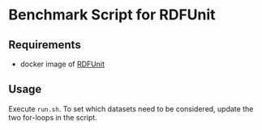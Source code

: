 # Benchmark Script for RDFUnit

## Requirements
- docker image of [RDFUnit](https://github.com/AKSW/RDFUnit/wiki/CLI)

## Usage
Execute `run.sh`. To set which datasets need to be considered, update the two for-loops in the script.
